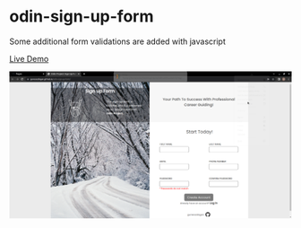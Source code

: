 # odin-sign-up-form

Some additional form validations are added with javascript

<a href="https://gunesozdogan.github.io/odin-sign-up-form/" name="demo">Live
Demo</a>

<img src="img/ksnip_20220508-184622.png">
